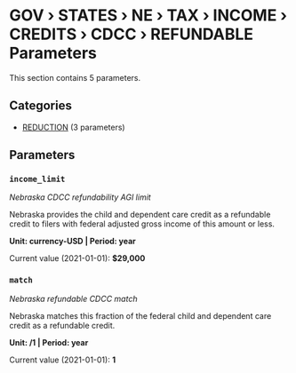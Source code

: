 # GOV › STATES › NE › TAX › INCOME › CREDITS › CDCC › REFUNDABLE Parameters

This section contains 5 parameters.

## Categories

- [REDUCTION](reduction/index.md) (3 parameters)

## Parameters

### `income_limit`
*Nebraska CDCC refundability AGI limit*

Nebraska provides the child and dependent care credit as a refundable credit to filers with federal adjusted gross income of this amount or less.

**Unit: currency-USD | Period: year**

Current value (2021-01-01): **$29,000**


### `match`
*Nebraska refundable CDCC match*

Nebraska matches this fraction of the federal child and dependent care credit as a refundable credit.

**Unit: /1 | Period: year**

Current value (2021-01-01): **1**

